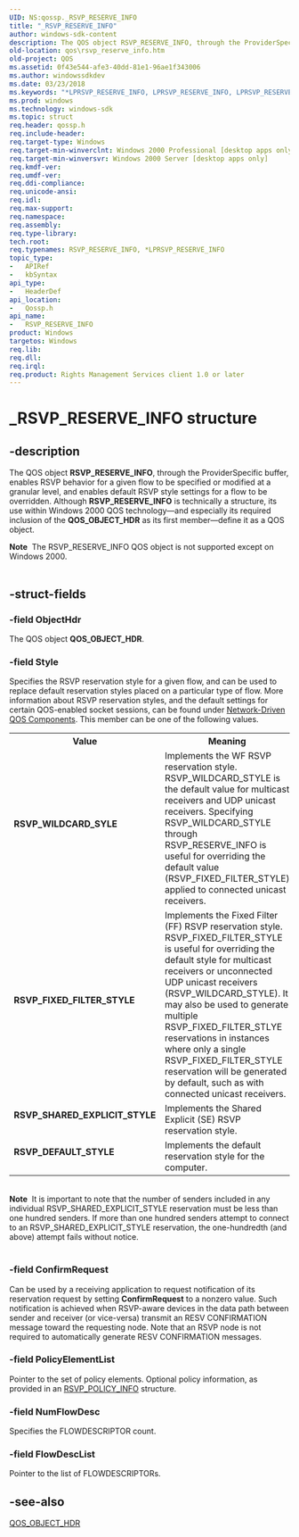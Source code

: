 ```yaml
---
UID: NS:qossp._RSVP_RESERVE_INFO
title: "_RSVP_RESERVE_INFO"
author: windows-sdk-content
description: The QOS object RSVP_RESERVE_INFO, through the ProviderSpecific buffer, enables RSVP behavior for a given flow to be specified or modified at a granular level, and enables default RSVP style settings for a flow to be overridden.
old-location: qos\rsvp_reserve_info.htm
old-project: QOS
ms.assetid: 0f43e544-afe3-40dd-81e1-96ae1f343006
ms.author: windowssdkdev
ms.date: 03/23/2018
ms.keywords: "*LPRSVP_RESERVE_INFO, LPRSVP_RESERVE_INFO, LPRSVP_RESERVE_INFO structure pointer [QOS], RSVP_DEFAULT_STYLE, RSVP_FIXED_FILTER_STYLE, RSVP_RESERVE_INFO, RSVP_RESERVE_INFO structure [QOS], RSVP_SHARED_EXPLICIT_STYLE, RSVP_WILDCARD_SYLE, _RSVP_RESERVE_INFO, _gqos_rsvp_reserve_info, qos.rsvp_reserve_info, qossp/LPRSVP_RESERVE_INFO, qossp/RSVP_RESERVE_INFO"
ms.prod: windows
ms.technology: windows-sdk
ms.topic: struct
req.header: qossp.h
req.include-header: 
req.target-type: Windows
req.target-min-winverclnt: Windows 2000 Professional [desktop apps only]
req.target-min-winversvr: Windows 2000 Server [desktop apps only]
req.kmdf-ver: 
req.umdf-ver: 
req.ddi-compliance: 
req.unicode-ansi: 
req.idl: 
req.max-support: 
req.namespace: 
req.assembly: 
req.type-library: 
tech.root: 
req.typenames: RSVP_RESERVE_INFO, *LPRSVP_RESERVE_INFO
topic_type:
-	APIRef
-	kbSyntax
api_type:
-	HeaderDef
api_location:
-	Qossp.h
api_name:
-	RSVP_RESERVE_INFO
product: Windows
targetos: Windows
req.lib: 
req.dll: 
req.irql: 
req.product: Rights Management Services client 1.0 or later
---
```


# _RSVP_RESERVE_INFO structure


## -description


The QOS object 
<b>RSVP_RESERVE_INFO</b>, through the ProviderSpecific buffer, enables RSVP behavior for a given flow to be specified or modified at a granular level, and enables default RSVP style settings for a flow to be overridden. Although 
<b>RSVP_RESERVE_INFO</b> is technically a structure, its use within Windows 2000 QOS technology—and especially its required inclusion of the 
<b>QOS_OBJECT_HDR</b> as its first member—define it as a QOS object.
<div class="alert"><b>Note</b>  The RSVP_RESERVE_INFO QOS object is not supported except on Windows 2000.</div><div> </div>

## -struct-fields




### -field ObjectHdr

The QOS object 
<b>QOS_OBJECT_HDR</b>.


### -field Style

Specifies the RSVP reservation style for a given flow, and can be used to replace default reservation styles placed on a particular type of flow. More information about RSVP reservation styles, and the default settings for certain QOS-enabled socket sessions, can be found under 
<a href="https://msdn.microsoft.com/7baa7600-5216-4596-b82c-c780f14a8f5c">Network-Driven QOS Components</a>. This member can be one of the following values. 



<table>
<tr>
<th>Value</th>
<th>Meaning</th>
</tr>
<tr>
<td width="40%"><a id="RSVP_WILDCARD_SYLE"></a><a id="rsvp_wildcard_syle"></a><dl>
<dt><b>RSVP_WILDCARD_SYLE</b></dt>
</dl>
</td>
<td width="60%">
Implements the WF RSVP reservation style. RSVP_WILDCARD_STYLE is the default value for multicast receivers and UDP unicast receivers. Specifying RSVP_WILDCARD_STYLE through RSVP_RESERVE_INFO is useful for overriding the default value (RSVP_FIXED_FILTER_STYLE) applied to connected unicast receivers.

</td>
</tr>
<tr>
<td width="40%"><a id="RSVP_FIXED_FILTER_STYLE"></a><a id="rsvp_fixed_filter_style"></a><dl>
<dt><b>RSVP_FIXED_FILTER_STYLE</b></dt>
</dl>
</td>
<td width="60%">
Implements the Fixed Filter (FF) RSVP reservation style. RSVP_FIXED_FILTER_STYLE is useful for overriding the default style for multicast receivers or unconnected UDP unicast receivers (RSVP_WILDCARD_STYLE). It may also be used to generate multiple RSVP_FIXED_FILTER_STLYE reservations in instances where only a single RSVP_FIXED_FILTER_STYLE reservation will be generated by default, such as with connected unicast receivers.

</td>
</tr>
<tr>
<td width="40%"><a id="RSVP_SHARED_EXPLICIT_STYLE"></a><a id="rsvp_shared_explicit_style"></a><dl>
<dt><b>RSVP_SHARED_EXPLICIT_STYLE</b></dt>
</dl>
</td>
<td width="60%">
Implements the Shared Explicit (SE) RSVP reservation style.

</td>
</tr>
<tr>
<td width="40%"><a id="RSVP_DEFAULT_STYLE"></a><a id="rsvp_default_style"></a><dl>
<dt><b>RSVP_DEFAULT_STYLE</b></dt>
</dl>
</td>
<td width="60%">
Implements the default reservation style for the computer.

</td>
</tr>
</table>
 

<div class="alert"><b>Note</b>  It is important to note that the number of senders included in any individual RSVP_SHARED_EXPLICIT_STYLE reservation must be less than one hundred senders. If more than one hundred senders attempt to connect to an RSVP_SHARED_EXPLICIT_STYLE reservation, the one-hundredth (and above) attempt fails without notice.</div>
<div> </div>

### -field ConfirmRequest

Can be used by a receiving application to request notification of its reservation request by setting <b>ConfirmRequest</b> to a nonzero value. Such notification is achieved when RSVP-aware devices in the data path between sender and receiver (or vice-versa) transmit an RESV CONFIRMATION message toward the requesting node. Note that an RSVP node is not required to automatically generate RESV CONFIRMATION messages.


### -field PolicyElementList

Pointer to the set of policy elements. Optional policy information, as provided in an <a href="https://msdn.microsoft.com/21ad9446-a22c-4c3f-911d-a263cb85078b">RSVP_POLICY_INFO</a> structure.


### -field NumFlowDesc

Specifies the FLOWDESCRIPTOR count.


### -field FlowDescList

Pointer to the list of FLOWDESCRIPTORs.


## -see-also




<a href="https://msdn.microsoft.com/a2021d70-e7ef-4c2a-8800-1a1d7540ce02">QOS_OBJECT_HDR</a>
 

 

